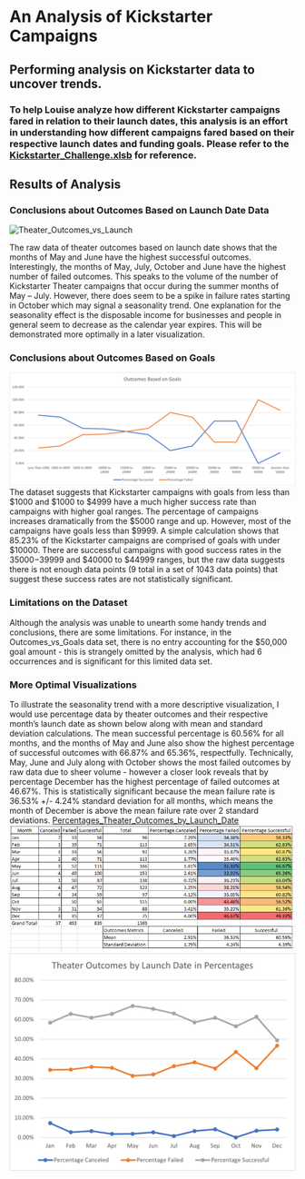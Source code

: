 # An Analysis of Kickstarter Campaigns 
## Performing analysis on Kickstarter data to uncover trends.
### To help Louise analyze how different Kickstarter campaigns fared in relation to their launch dates, this analysis is an effort in understanding how different campaigns fared based on their respective launch dates and funding goals.  Please refer to the [Kickstarter_Challenge.xlsb](Kickstarter_Challenge.xlsb) for reference.

## Results of Analysis
### Conclusions about Outcomes Based on Launch Date Data
![Theater_Outcomes_vs_Launch](https://user-images.githubusercontent.com/85074720/123522205-8b3ba800-d681-11eb-8413-c99b9cbf0135.png)

The raw data of theater outcomes based on launch date shows that the months of May and June have the highest successful outcomes.  Interestingly, the months of May, July, October and June have the highest number of failed outcomes.  This speaks to the volume of the number of Kickstarter Theater campaigns that occur during the summer months of May – July.  However, there does seem to be a spike in failure rates starting in October which may signal a seasonality trend.  One explanation for the seasonality effect is the disposable income for businesses and people in general seem to decrease as the calendar year expires. This will be demonstrated more optimally in a later visualization.
### Conclusions about Outcomes Based on Goals
![Outcomes_vs_Goals](Outcomes_vs_Goals.png)
The dataset suggests that Kickstarter campaigns with goals from less than $1000 and $1000 to $4999 have a much higher success rate than campaigns with higher goal ranges.  The percentage of campaigns increases dramatically from the $5000 range and up.  However, most of the campaigns have goals less than $9999.  A simple calculation shows that 85.23% of the Kickstarter campaigns are comprised of goals with under $10000.  There are successful campaigns with good success rates in the $35000-$39999 and $40000 to $44999 ranges, but the raw data suggests there is not enough data points (9 total in a set of 1043 data points) that suggest these success rates are not statistically significant.
### Limitations on the Dataset
Although the analysis was unable to unearth some handy trends and conclusions, there are some limitations.  For instance, in the Outcomes_vs_Goals data set, there is no entry accounting for the $50,000 goal amount - this is strangely omitted by the analysis, which had 6 occurrences and is significant for this limited data set.

### More Optimal Visualizations
To illustrate the seasonality trend with a more descriptive visualization, I would use percentage data by theater outcomes and their respective month’s launch date as shown below along with mean and standard deviation calculations.  The mean successful percentage is 60.56% for all months, and the months of May and June also show the highest percentage of successful outcomes with 66.87% and 65.36%, respectfully.  Technically, May, June and July along with October shows the most failed outcomes by raw data due to sheer volume - however a closer look reveals that by percentage December has the highest percentage of failed outcomes at 46.67%.  This is statistically significant because the mean failure rate is 36.53% +/- 4.24% standard deviation for all months, which means the month of December is above the mean failure rate over 2 standard deviations.
[Percentages_Theater_Outcomes_by_Launch_Date](https://github.com/jpmendeziii/kickstarter-analysis/blob/main/Percentages_Theater_Outcomes_by_Launch_Date.xlsx)
![Table_of_Percentages_Theater_Outcomes_Mean_SD](Table_of_Percentages_Theater_Outcomes_Mean_SD.png)
![Percentages_Outcomes_Based_on_Launch_Date](Percentages_Outcomes_Based_on_Launch_Date.png)
